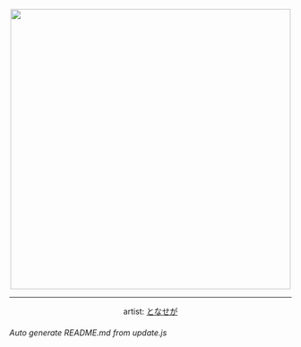 
<p align="center">
  <img width="500" src="https://nekos.best/api/v2/neko/0296.png">
  <hr/>
  <center>
    artist: <a href="https://www.pixiv.net/en/artworks/86788681">となせが</a>
  </center>
</p>


###### Auto generate README.md from update.js

